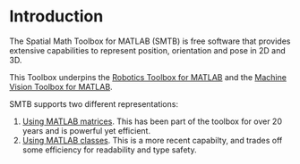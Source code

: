 ---
---

# Introduction

The Spatial Math Toolbox for MATLAB (SMTB) is free software that provides extensive capabilities to represent position, orientation and pose in 2D and 3D.

This Toolbox underpins the [Robotics Toolbox for MATLAB](http://www.petercorke.com/robot) and the [Machine Vision Toolbox for MATLAB](http://www.petercorke.com/vision).

SMTB supports two different representations:

1. [Using MATLAB matrices](matrix.html).  This has been part of the toolbox for over 20 years and is powerful yet efficient.
2. [Using MATLAB classes](class.html).  This is a more recent capabilty, and trades off some efficiency for readability and type safety.

